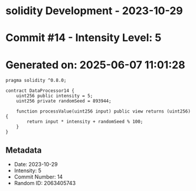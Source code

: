 ﻿# solidity Development - 2023-10-29
# Commit #14 - Intensity Level: 5
# Generated on: 2025-06-07 11:01:28
```solidity
pragma solidity ^0.8.0;

contract DataProcessor14 {
    uint256 public intensity = 5;
    uint256 private randomSeed = 893944;

    function processValue(uint256 input) public view returns (uint256) {
        return input * intensity + randomSeed % 100;
    }
}
```
## Metadata
- Date: 2023-10-29
- Intensity: 5
- Commit Number: 14
- Random ID: 2063405743
